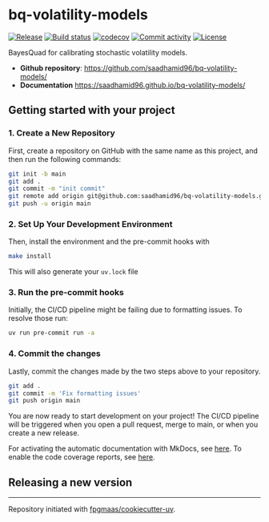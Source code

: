 # bq-volatility-models

[![Release](https://img.shields.io/github/v/release/saadhamid96/bq-volatility-models)](https://img.shields.io/github/v/release/saadhamid96/bq-volatility-models)
[![Build status](https://img.shields.io/github/actions/workflow/status/saadhamid96/bq-volatility-models/main.yml?branch=main)](https://github.com/saadhamid96/bq-volatility-models/actions/workflows/main.yml?query=branch%3Amain)
[![codecov](https://codecov.io/gh/saadhamid96/bq-volatility-models/branch/main/graph/badge.svg)](https://codecov.io/gh/saadhamid96/bq-volatility-models)
[![Commit activity](https://img.shields.io/github/commit-activity/m/saadhamid96/bq-volatility-models)](https://img.shields.io/github/commit-activity/m/saadhamid96/bq-volatility-models)
[![License](https://img.shields.io/github/license/saadhamid96/bq-volatility-models)](https://img.shields.io/github/license/saadhamid96/bq-volatility-models)

BayesQuad for calibrating stochastic volatility models.

- **Github repository**: <https://github.com/saadhamid96/bq-volatility-models/>
- **Documentation** <https://saadhamid96.github.io/bq-volatility-models/>

## Getting started with your project

### 1. Create a New Repository

First, create a repository on GitHub with the same name as this project, and then run the following commands:

```bash
git init -b main
git add .
git commit -m "init commit"
git remote add origin git@github.com:saadhamid96/bq-volatility-models.git
git push -u origin main
```

### 2. Set Up Your Development Environment

Then, install the environment and the pre-commit hooks with

```bash
make install
```

This will also generate your `uv.lock` file

### 3. Run the pre-commit hooks

Initially, the CI/CD pipeline might be failing due to formatting issues. To resolve those run:

```bash
uv run pre-commit run -a
```

### 4. Commit the changes

Lastly, commit the changes made by the two steps above to your repository.

```bash
git add .
git commit -m 'Fix formatting issues'
git push origin main
```

You are now ready to start development on your project!
The CI/CD pipeline will be triggered when you open a pull request, merge to main, or when you create a new release.


For activating the automatic documentation with MkDocs, see [here](https://fpgmaas.github.io/cookiecutter-uv/features/mkdocs/#enabling-the-documentation-on-github).
To enable the code coverage reports, see [here](https://fpgmaas.github.io/cookiecutter-uv/features/codecov/).

## Releasing a new version



---

Repository initiated with [fpgmaas/cookiecutter-uv](https://github.com/fpgmaas/cookiecutter-uv).
